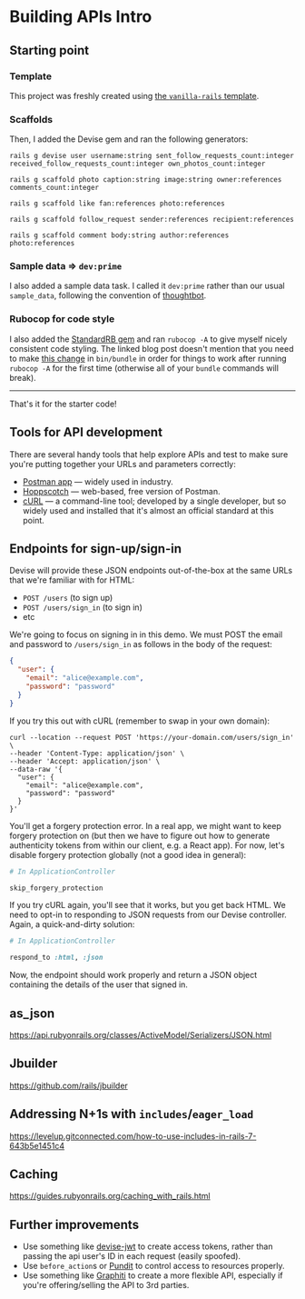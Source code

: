 # Building APIs Intro

## Starting point

### Template

This project was freshly created using [the `vanilla-rails` template](https://github.com/appdev-projects/vanilla-rails).

### Scaffolds

Then, I added the Devise gem and ran the following generators:

```
rails g devise user username:string sent_follow_requests_count:integer received_follow_requests_count:integer own_photos_count:integer
```

```
rails g scaffold photo caption:string image:string owner:references  comments_count:integer
```

```
rails g scaffold like fan:references photo:references
```

```
rails g scaffold follow_request sender:references recipient:references
```

```
rails g scaffold comment body:string author:references photo:references
```

### Sample data => `dev:prime`

I also added a sample data task. I called it `dev:prime` rather than our usual `sample_data`, following the convention of [thoughtbot](https://thoughtbot.com/blog/priming-the-pump).

### Rubocop for code style

I also added the [StandardRB gem](https://www.fastruby.io/blog/ruby/code-quality/how-we-use-rubocop-and-standardrb.html) and ran `rubocop -A` to give myself nicely consistent code styling. The linked blog post doesn't mention that you need to make [this change](https://github.com/firstdraft/rails_application_template/blob/821c0c25cd13775eff33401f76192d8bcfba73f1/template.rb#L143) in `bin/bundle` in order for things to work after running `rubocop -A` for the first time (otherwise all of your `bundle` commands will break).

---

That's it for the starter code!

## Tools for API development

There are several handy tools that help explore APIs and test to make sure you're putting together your URLs and parameters correctly:

 - [Postman app](https://www.postman.com/) — widely used in industry.
 - [Hoppscotch](https://hoppscotch.io/) — web-based, free version of Postman.
 - [cURL](https://en.wikipedia.org/wiki/CURL) — a command-line tool; developed by a single developer, but so widely used and installed that it's almost an official standard at this point.

## Endpoints for sign-up/sign-in

Devise will provide these JSON endpoints out-of-the-box at the same URLs that we're familiar with for HTML:

 - `POST /users` (to sign up)
 - `POST /users/sign_in` (to sign in)
 - etc

We're going to focus on signing in in this demo. We must POST the email and password to `/users/sign_in` as follows in the body of the request:

```json
{
  "user": {
    "email": "alice@example.com",
    "password": "password"
  }
}
```

If you try this out with cURL (remember to swap in your own domain):

```
curl --location --request POST 'https://your-domain.com/users/sign_in' \
--header 'Content-Type: application/json' \
--header 'Accept: application/json' \
--data-raw '{
  "user": {
    "email": "alice@example.com",
    "password": "password"
  }
}'
```

You'll get a forgery protection error. In a real app, we might want to keep forgery protection on (but then we have to figure out how to generate authenticity tokens from within our client, e.g. a React app). For now, let's disable forgery protection globally (not a good idea in general):

```ruby
# In ApplicationController

skip_forgery_protection
```

If you try cURL again, you'll see that it works, but you get back HTML. We need to opt-in to responding to JSON requests from our Devise controller. Again, a quick-and-dirty solution:

```ruby
# In ApplicationController

respond_to :html, :json
```

Now, the endpoint should work properly and return a JSON object containing the details of the user that signed in.

## as_json

https://api.rubyonrails.org/classes/ActiveModel/Serializers/JSON.html

## Jbuilder

https://github.com/rails/jbuilder

## Addressing N+1s with `includes`/`eager_load`

https://levelup.gitconnected.com/how-to-use-includes-in-rails-7-643b5e1451c4

## Caching

https://guides.rubyonrails.org/caching_with_rails.html

## Further improvements

 - Use something like [devise-jwt](https://github.com/waiting-for-dev/devise-jwt) to create access tokens, rather than passing the api user's ID in each request (easily spoofed).
 - Use `before_action`s or [Pundit](https://github.com/varvet/pundit) to control access to resources properly.
 - Use something like [Graphiti](https://github.com/graphiti-api/graphiti) to create a more flexible API, especially if you're offering/selling the API to 3rd parties.
